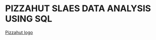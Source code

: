 # PIZZAHUT SLAES DATA ANALYSIS USING SQL
[Pizzahut logo](https://github.com/210himanshu/PIZZAHUT_SQL_PROJECT/blob/main/Pizza-Hut-Logo-History-6.png)
